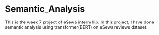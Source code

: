 # Semantic_Analysis
This is the week 7 project of eSewa internship. In this project, I have done semantic analysis using transformer(BERT) on eSewa reviews dataset.
